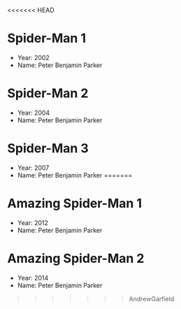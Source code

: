 <<<<<<< HEAD
# Spider-Man 1 
- Year: 2002 
- Name: Peter Benjamin Parker 

# Spider-Man 2 
- Year: 2004 
- Name: Peter Benjamin Parker 

# Spider-Man 3 
- Year: 2007 
- Name: Peter Benjamin Parker 
=======
# Amazing Spider-Man 1 
- Year: 2012 
- Name: Peter Benjamin Parker

# Amazing Spider-Man 2 
- Year: 2014 
- Name: Peter Benjamin Parker
>>>>>>> AndrewGarfield
